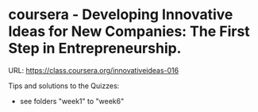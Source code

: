 coursera - Developing Innovative Ideas for New Companies: The First Step in Entrepreneurship.
========
URL: https://class.coursera.org/innovativeideas-016

Tips and solutions to the Quizzes:
- see folders "week1" to "week6"
